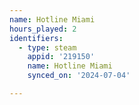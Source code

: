 ```yaml
---
name: Hotline Miami
hours_played: 2
identifiers:
  - type: steam
    appid: '219150'
    name: Hotline Miami
    synced_on: '2024-07-04'

---
```

